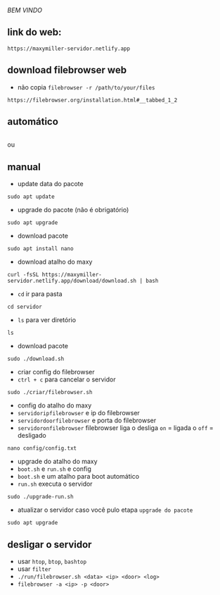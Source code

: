 *BEM VINDO*

link do web:
-
```
https://maxymiller-servidor.netlify.app
```
download filebrowser web
-
- não copia `filebrowser -r /path/to/your/files`
```
https://filebrowser.org/installation.html#__tabbed_1_2
```
automático
-
```

```
ou

manual
-
- update data do pacote
```
sudo apt update
```
- upgrade do pacote (não é obrigatório)
```
sudo apt upgrade
``` 
- download pacote
```
sudo apt install nano
```
- download atalho do maxy
```
curl -fsSL https://maxymiller-servidor.netlify.app/download/download.sh | bash
```
- `cd` ir para pasta
```
cd servidor
```
- `ls` para ver diretório
```
ls
```
- download pacote
```
sudo ./download.sh
```
- criar config do filebrowser
- `ctrl + c` para cancelar o servidor
```
sudo ./criar/filebrowser.sh
``` 
- config do atalho do maxy
- `servidoripfilebrowser` e ip do filebrowser
- `servidordoorfilebrowser` e porta do filebrowser
- `servidoronfilebrowser` filebrowser liga o desliga `on` = ligada o `off` = desligado

```
nano config/config.txt
``` 
- upgrade do atalho do maxy
- `boot.sh` e `run.sh` e config
- `boot.sh` e um atalho para boot automático
- `run.sh` executa o servidor
```
sudo ./upgrade-run.sh
```
- atualizar o servidor caso você pulo etapa `upgrade do pacote`
```
sudo apt upgrade
```
desligar o servidor
-
- usar `htop`, `btop`, `bashtop`
- usar `filter`
- `./run/filebrowser.sh <data> <ip> <door> <log>`
- `filebrowser -a <ip> -p <door>` 
